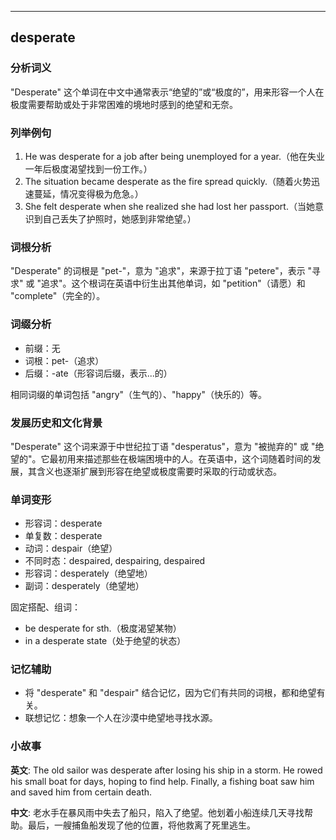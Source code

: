 
---------------
## desperate
### 分析词义
"Desperate" 这个单词在中文中通常表示“绝望的”或“极度的”，用来形容一个人在极度需要帮助或处于非常困难的境地时感到的绝望和无奈。

### 列举例句
1. He was desperate for a job after being unemployed for a year.（他在失业一年后极度渴望找到一份工作。）
2. The situation became desperate as the fire spread quickly.（随着火势迅速蔓延，情况变得极为危急。）
3. She felt desperate when she realized she had lost her passport.（当她意识到自己丢失了护照时，她感到非常绝望。）

### 词根分析
"Desperate" 的词根是 "pet-"，意为 "追求"，来源于拉丁语 "petere"，表示 "寻求" 或 "追求"。这个根词在英语中衍生出其他单词，如 "petition"（请愿）和 "complete"（完全的）。

### 词缀分析
- 前缀：无
- 词根：pet-（追求）
- 后缀：-ate（形容词后缀，表示...的）

相同词缀的单词包括 "angry"（生气的）、"happy"（快乐的）等。

### 发展历史和文化背景
"Desperate" 这个词来源于中世纪拉丁语 "desperatus"，意为 "被抛弃的" 或 "绝望的"。它最初用来描述那些在极端困境中的人。在英语中，这个词随着时间的发展，其含义也逐渐扩展到形容在绝望或极度需要时采取的行动或状态。

### 单词变形
- 形容词：desperate
- 单复数：desperate
- 动词：despair（绝望）
- 不同时态：despaired, despairing, despaired
- 形容词：desperately（绝望地）
- 副词：desperately（绝望地）

固定搭配、组词：
- be desperate for sth.（极度渴望某物）
- in a desperate state（处于绝望的状态）

### 记忆辅助
- 将 "desperate" 和 "despair" 结合记忆，因为它们有共同的词根，都和绝望有关。
- 联想记忆：想象一个人在沙漠中绝望地寻找水源。

### 小故事
**英文**:
The old sailor was desperate after losing his ship in a storm. He rowed his small boat for days, hoping to find help. Finally, a fishing boat saw him and saved him from certain death.

**中文**:
老水手在暴风雨中失去了船只，陷入了绝望。他划着小船连续几天寻找帮助。最后，一艘捕鱼船发现了他的位置，将他救离了死里逃生。

